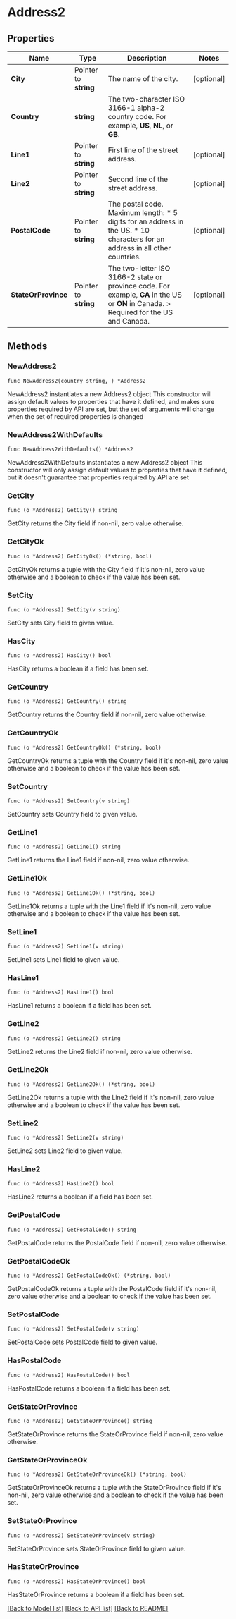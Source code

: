 # Address2

## Properties

Name | Type | Description | Notes
------------ | ------------- | ------------- | -------------
**City** | Pointer to **string** | The name of the city. | [optional] 
**Country** | **string** | The two-character ISO 3166-1 alpha-2 country code. For example, **US**, **NL**, or **GB**. | 
**Line1** | Pointer to **string** | First line of the street address. | [optional] 
**Line2** | Pointer to **string** | Second line of the street address. | [optional] 
**PostalCode** | Pointer to **string** | The postal code. Maximum length: * 5 digits for an address in the US. * 10 characters for an address in all other countries. | [optional] 
**StateOrProvince** | Pointer to **string** | The two-letter ISO 3166-2 state or province code. For example, **CA** in the US or **ON** in Canada. &gt; Required for the US and Canada. | [optional] 

## Methods

### NewAddress2

`func NewAddress2(country string, ) *Address2`

NewAddress2 instantiates a new Address2 object
This constructor will assign default values to properties that have it defined,
and makes sure properties required by API are set, but the set of arguments
will change when the set of required properties is changed

### NewAddress2WithDefaults

`func NewAddress2WithDefaults() *Address2`

NewAddress2WithDefaults instantiates a new Address2 object
This constructor will only assign default values to properties that have it defined,
but it doesn't guarantee that properties required by API are set

### GetCity

`func (o *Address2) GetCity() string`

GetCity returns the City field if non-nil, zero value otherwise.

### GetCityOk

`func (o *Address2) GetCityOk() (*string, bool)`

GetCityOk returns a tuple with the City field if it's non-nil, zero value otherwise
and a boolean to check if the value has been set.

### SetCity

`func (o *Address2) SetCity(v string)`

SetCity sets City field to given value.

### HasCity

`func (o *Address2) HasCity() bool`

HasCity returns a boolean if a field has been set.

### GetCountry

`func (o *Address2) GetCountry() string`

GetCountry returns the Country field if non-nil, zero value otherwise.

### GetCountryOk

`func (o *Address2) GetCountryOk() (*string, bool)`

GetCountryOk returns a tuple with the Country field if it's non-nil, zero value otherwise
and a boolean to check if the value has been set.

### SetCountry

`func (o *Address2) SetCountry(v string)`

SetCountry sets Country field to given value.


### GetLine1

`func (o *Address2) GetLine1() string`

GetLine1 returns the Line1 field if non-nil, zero value otherwise.

### GetLine1Ok

`func (o *Address2) GetLine1Ok() (*string, bool)`

GetLine1Ok returns a tuple with the Line1 field if it's non-nil, zero value otherwise
and a boolean to check if the value has been set.

### SetLine1

`func (o *Address2) SetLine1(v string)`

SetLine1 sets Line1 field to given value.

### HasLine1

`func (o *Address2) HasLine1() bool`

HasLine1 returns a boolean if a field has been set.

### GetLine2

`func (o *Address2) GetLine2() string`

GetLine2 returns the Line2 field if non-nil, zero value otherwise.

### GetLine2Ok

`func (o *Address2) GetLine2Ok() (*string, bool)`

GetLine2Ok returns a tuple with the Line2 field if it's non-nil, zero value otherwise
and a boolean to check if the value has been set.

### SetLine2

`func (o *Address2) SetLine2(v string)`

SetLine2 sets Line2 field to given value.

### HasLine2

`func (o *Address2) HasLine2() bool`

HasLine2 returns a boolean if a field has been set.

### GetPostalCode

`func (o *Address2) GetPostalCode() string`

GetPostalCode returns the PostalCode field if non-nil, zero value otherwise.

### GetPostalCodeOk

`func (o *Address2) GetPostalCodeOk() (*string, bool)`

GetPostalCodeOk returns a tuple with the PostalCode field if it's non-nil, zero value otherwise
and a boolean to check if the value has been set.

### SetPostalCode

`func (o *Address2) SetPostalCode(v string)`

SetPostalCode sets PostalCode field to given value.

### HasPostalCode

`func (o *Address2) HasPostalCode() bool`

HasPostalCode returns a boolean if a field has been set.

### GetStateOrProvince

`func (o *Address2) GetStateOrProvince() string`

GetStateOrProvince returns the StateOrProvince field if non-nil, zero value otherwise.

### GetStateOrProvinceOk

`func (o *Address2) GetStateOrProvinceOk() (*string, bool)`

GetStateOrProvinceOk returns a tuple with the StateOrProvince field if it's non-nil, zero value otherwise
and a boolean to check if the value has been set.

### SetStateOrProvince

`func (o *Address2) SetStateOrProvince(v string)`

SetStateOrProvince sets StateOrProvince field to given value.

### HasStateOrProvince

`func (o *Address2) HasStateOrProvince() bool`

HasStateOrProvince returns a boolean if a field has been set.


[[Back to Model list]](../README.md#documentation-for-models) [[Back to API list]](../README.md#documentation-for-api-endpoints) [[Back to README]](../README.md)


